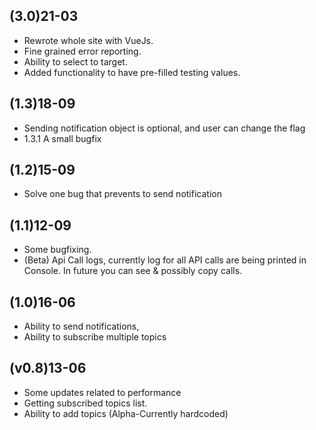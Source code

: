 ## (3.0)21-03
- Rewrote whole site with VueJs.
- Fine grained error reporting.
- Ability to select to target.
- Added functionality to have pre-filled testing values.

## (1.3)18-09
- Sending notification object is optional, and user can change the flag
- 1.3.1 A small bugfix

## (1.2)15-09
- Solve one bug that prevents to send notification

## (1.1)12-09
- Some bugfixing.
- (Beta) Api Call logs, currently log for all API calls are being printed in Console. In future you can see & possibly copy calls.
 

## (1.0)16-06
- Ability to send notifications,
- Ability to subscribe multiple topics

## (v0.8)13-06
- Some updates related to performance
- Getting subscribed topics list.
- Ability to add topics (Alpha-Currently hardcoded)